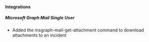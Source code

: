 
#### Integrations
##### Microsoft Graph Mail Single User
- Added the msgraph-mail-get-attachment command to download attachments to an incident
